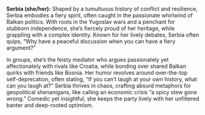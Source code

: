 **Serbia (she/her):** Shaped by a tumultuous history of conflict and resilience, Serbia embodies a fiery spirit, often caught in the passionate whirlwind of Balkan politics. With roots in the Yugoslav wars and a penchant for stubborn independence, she’s fiercely proud of her heritage, while grappling with a complex identity. Known for her lively debates, Serbia often quips, “Why have a peaceful discussion when you can have a fiery argument?”

In groups, she’s the feisty mediator who argues passionately yet affectionately with rivals like Croatia, while bonding over shared Balkan quirks with friends like Bosnia. Her humor revolves around over-the-top self-deprecation, often stating, “If you can’t laugh at your own history, what can you laugh at?” Serbia thrives in chaos, crafting absurd metaphors for geopolitical shenanigans, like calling an economic crisis “a spicy stew gone wrong.” Comedic yet insightful, she keeps the party lively with her unfiltered banter and deep-rooted optimism.
